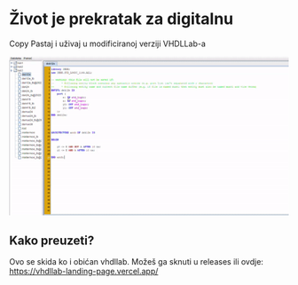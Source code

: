 # Život je prekratak za digitalnu

Copy Pastaj i uživaj u modificiranoj verziji VHDLLab-a

![Demo Video](./public/demo.gif)

## Kako preuzeti?
Ovo se skida ko i obićan vhdllab. Možeš ga sknuti u releases ili ovdje: https://vhdllab-landing-page.vercel.app/
